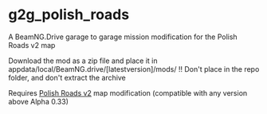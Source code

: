 # g2g_polish_roads
A BeamNG.Drive garage to garage mission modification for the Polish Roads v2 map

Download the mod as a zip file and place it in appdata/local/BeamNG.drive/[latestversion]/mods/
!! Don't place in the repo folder, and don't extract the archive

Requires [Polish Roads v2](https://www.beamng.com/resources/polish-roads.5846/) map modification (compatible with any version above Alpha 0.33)
